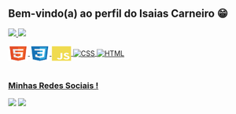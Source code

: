 ## Bem-vindo(a) ao perfil do Isaias Carneiro 😁

 <div>
   <a href="https://github.com/IsaiasCarneiro">
   <img height="180em" src="https://github-readme-stats.vercel.app/api?username=IsaiasCarneiro&show_icons=true&theme=dracula&include_all_commits=true&count_private=true"/>
   <img height="180em" src="https://github-readme-stats.vercel.app/api/top-langs/?username=IsaiasCarneiro&layout=compact&langs_count=6&theme=dracula"/>
</div>
    
<div style="display: inline_block"><br>
  <img align="center" alt="HTML" height="30" width="40" src="https://raw.githubusercontent.com/devicons/devicon/master/icons/html5/html5-original.svg">
  <img align="center" alt="CSS" height="30" width="40" src="https://raw.githubusercontent.com/devicons/devicon/master/icons/css3/css3-original.svg">
  <img align="center" alt="Js" height="30" width="40" src="https://raw.githubusercontent.com/devicons/devicon/master/icons/javascript/javascript-plain.svg">
  <img align="center" alt="CSS" height="30" width="40" src="https://cdn.jsdelivr.net/gh/devicons/devicon@latest/icons/git/git-plain.svg"/>
  <img align="center" alt="HTML" height="30" width="40" src="https://cdn.jsdelivr.net/gh/devicons/devicon@latest/icons/github/github-original-wordmark.svg"/>
</div>
 
<br>
 
### Minhas Redes Sociais !
 
<div> 
  <a href="[https://www.instagram.com/carneirob125]" target="_blank"><img src="https://img.shields.io/badge/-Instagram-%23E4405F?style=for-the-badge&logo=instagram&logoColor=white" target="_blank"></a>
  <a href="https://br.linkedin.com/in/isaiascarneirob" target="_blank"><img src="https://img.shields.io/badge/-LinkedIn-%230077B5?style=for-the-badge&logo=linkedin&logoColor=white" target="_blank"></a>
</div>
